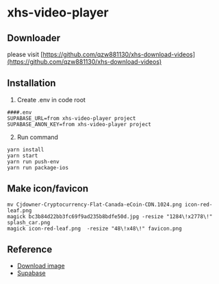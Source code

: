 # xhs-video-player

## Downloader 
please visit [https://github.com/qzw881130/xhs-download-videos](https://github.com/qzw881130/xhs-download-videos)

## Installation
1. Create .env in code root

```
####.env
SUPABASE_URL=from xhs-video-player project
SUPABASE_ANON_KEY=from xhs-video-player project
```

2. Run command
```
yarn install
yarn start
yarn run push-env
yarn run package-ios
```




## Make icon/favicon

```
mv Cjdowner-Cryptocurrency-Flat-Canada-eCoin-CDN.1024.png icon-red-leaf.png
magick bc3b84d22bb3fc69f9ad235b8bdfe50d.jpg -resize "1284\!x2778\!" splash_car.png
magick icon-red-leaf.png  -resize "48\!x48\!" favicon.png
```

## Reference

* [Download image](https://www.pinterest.com/pin/625578204504140036/)
* [Supabase](https://supabase.com/)
